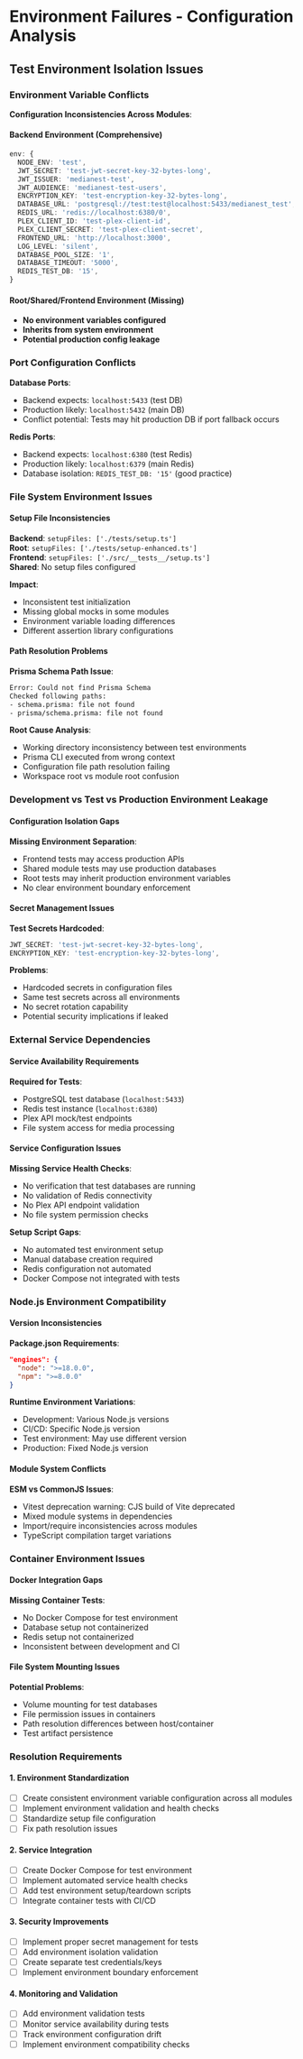 # Environment Failures - Configuration Analysis

## Test Environment Isolation Issues

### Environment Variable Conflicts

**Configuration Inconsistencies Across Modules**:

#### Backend Environment (Comprehensive)

```typescript
env: {
  NODE_ENV: 'test',
  JWT_SECRET: 'test-jwt-secret-key-32-bytes-long',
  JWT_ISSUER: 'medianest-test',
  JWT_AUDIENCE: 'medianest-test-users',
  ENCRYPTION_KEY: 'test-encryption-key-32-bytes-long',
  DATABASE_URL: 'postgresql://test:test@localhost:5433/medianest_test',
  REDIS_URL: 'redis://localhost:6380/0',
  PLEX_CLIENT_ID: 'test-plex-client-id',
  PLEX_CLIENT_SECRET: 'test-plex-client-secret',
  FRONTEND_URL: 'http://localhost:3000',
  LOG_LEVEL: 'silent',
  DATABASE_POOL_SIZE: '1',
  DATABASE_TIMEOUT: '5000',
  REDIS_TEST_DB: '15',
}
```

#### Root/Shared/Frontend Environment (Missing)

- **No environment variables configured**
- **Inherits from system environment**
- **Potential production config leakage**

### Port Configuration Conflicts

**Database Ports**:

- Backend expects: `localhost:5433` (test DB)
- Production likely: `localhost:5432` (main DB)
- Conflict potential: Tests may hit production DB if port fallback occurs

**Redis Ports**:

- Backend expects: `localhost:6380` (test Redis)
- Production likely: `localhost:6379` (main Redis)
- Database isolation: `REDIS_TEST_DB: '15'` (good practice)

### File System Environment Issues

#### Setup File Inconsistencies

**Backend**: `setupFiles: ['./tests/setup.ts']`  
**Root**: `setupFiles: ['./tests/setup-enhanced.ts']`  
**Frontend**: `setupFiles: ['./src/__tests__/setup.ts']`  
**Shared**: No setup files configured

**Impact**:

- Inconsistent test initialization
- Missing global mocks in some modules
- Environment variable loading differences
- Different assertion library configurations

#### Path Resolution Problems

**Prisma Schema Path Issue**:

```bash
Error: Could not find Prisma Schema
Checked following paths:
- schema.prisma: file not found
- prisma/schema.prisma: file not found
```

**Root Cause Analysis**:

- Working directory inconsistency between test environments
- Prisma CLI executed from wrong context
- Configuration file path resolution failing
- Workspace root vs module root confusion

### Development vs Test vs Production Environment Leakage

#### Configuration Isolation Gaps

**Missing Environment Separation**:

- Frontend tests may access production APIs
- Shared module tests may use production databases
- Root tests may inherit production environment variables
- No clear environment boundary enforcement

#### Secret Management Issues

**Test Secrets Hardcoded**:

```typescript
JWT_SECRET: 'test-jwt-secret-key-32-bytes-long',
ENCRYPTION_KEY: 'test-encryption-key-32-bytes-long',
```

**Problems**:

- Hardcoded secrets in configuration files
- Same test secrets across all environments
- No secret rotation capability
- Potential security implications if leaked

### External Service Dependencies

#### Service Availability Requirements

**Required for Tests**:

- PostgreSQL test database (`localhost:5433`)
- Redis test instance (`localhost:6380`)
- Plex API mock/test endpoints
- File system access for media processing

#### Service Configuration Issues

**Missing Service Health Checks**:

- No verification that test databases are running
- No validation of Redis connectivity
- No Plex API endpoint validation
- No file system permission checks

**Setup Script Gaps**:

- No automated test environment setup
- Manual database creation required
- Redis configuration not automated
- Docker Compose not integrated with tests

### Node.js Environment Compatibility

#### Version Inconsistencies

**Package.json Requirements**:

```json
"engines": {
  "node": ">=18.0.0",
  "npm": ">=8.0.0"
}
```

**Runtime Environment Variations**:

- Development: Various Node.js versions
- CI/CD: Specific Node.js version
- Test environment: May use different version
- Production: Fixed Node.js version

#### Module System Conflicts

**ESM vs CommonJS Issues**:

- Vitest deprecation warning: CJS build of Vite deprecated
- Mixed module systems in dependencies
- Import/require inconsistencies across modules
- TypeScript compilation target variations

### Container Environment Issues

#### Docker Integration Gaps

**Missing Container Tests**:

- No Docker Compose for test environment
- Database setup not containerized
- Redis setup not containerized
- Inconsistent between development and CI

#### File System Mounting Issues

**Potential Problems**:

- Volume mounting for test databases
- File permission issues in containers
- Path resolution differences between host/container
- Test artifact persistence

### Resolution Requirements

#### 1. Environment Standardization

- [ ] Create consistent environment variable configuration across all modules
- [ ] Implement environment validation and health checks
- [ ] Standardize setup file configuration
- [ ] Fix path resolution issues

#### 2. Service Integration

- [ ] Create Docker Compose for test environment
- [ ] Implement automated service health checks
- [ ] Add test environment setup/teardown scripts
- [ ] Integrate container tests with CI/CD

#### 3. Security Improvements

- [ ] Implement proper secret management for tests
- [ ] Add environment isolation validation
- [ ] Create separate test credentials/keys
- [ ] Implement environment boundary enforcement

#### 4. Monitoring and Validation

- [ ] Add environment validation tests
- [ ] Monitor service availability during tests
- [ ] Track environment configuration drift
- [ ] Implement environment compatibility checks
